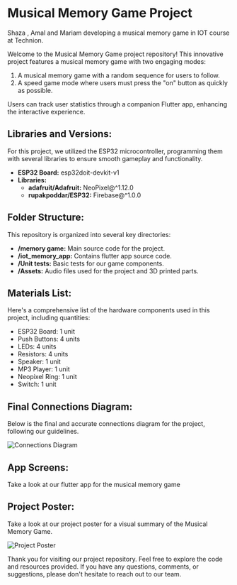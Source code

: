 # Musical Memory Game Project
Shaza , Amal and Mariam developing a musical memory game in IOT course at Technion.

Welcome to the Musical Memory Game project repository! This innovative project features a musical memory game with two engaging modes:
1. A musical memory game with a random sequence for users to follow.
2. A speed game mode where users must press the "on" button as quickly as possible.

Users can track user statistics through a companion Flutter app, enhancing the interactive experience.

## Libraries and Versions:
For this project, we utilized the ESP32 microcontroller, programming them with several libraries to ensure smooth gameplay and functionality.

- **ESP32 Board:** esp32doit-devkit-v1
- **Libraries:**
  - **adafruit/Adafruit:**  NeoPixel@^1.12.0
  - **rupakpoddar/ESP32:** Firebase@^1.0.0

## Folder Structure:
This repository is organized into several key directories:

- **/memory game:** Main source code for the project.
- **/iot_memory_app:** Contains flutter app source code.
- **/Unit tests:** Basic tests for our game components.
- **/Assets:** Audio files used for the project and 3D printed parts.

## Materials List:
Here's a comprehensive list of the hardware components used in this project, including quantities:

- ESP32 Board: 1 unit
- Push Buttons: 4 units
- LEDs: 4 units
- Resistors: 4 units
- Speaker: 1 unit
- MP3 Player: 1 unit
- Neopixel Ring: 1 unit
- Switch: 1 unit

## Final Connections Diagram:
Below is the final and accurate connections diagram for the project, following our guidelines.

![Connections Diagram](/images/connections_diagram.png)

## App Screens:
Take a look at our flutter app for the musical memory game

## Project Poster:
Take a look at our project poster for a visual summary of the Musical Memory Game.

![Project Poster](/images/project_poster.jpg)

Thank you for visiting our project repository. Feel free to explore the code and resources provided. If you have any questions, comments, or suggestions, please don't hesitate to reach out to our team.
